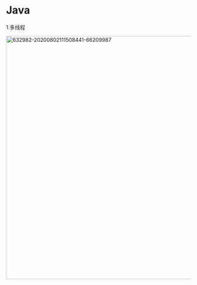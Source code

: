 # Java

1.多线程

<img width="661" alt="632982-20200802111508441-66209987" src="https://user-images.githubusercontent.com/24481784/164303165-9a8680a1-116c-46b0-a40e-cfbe35869f97.png">
